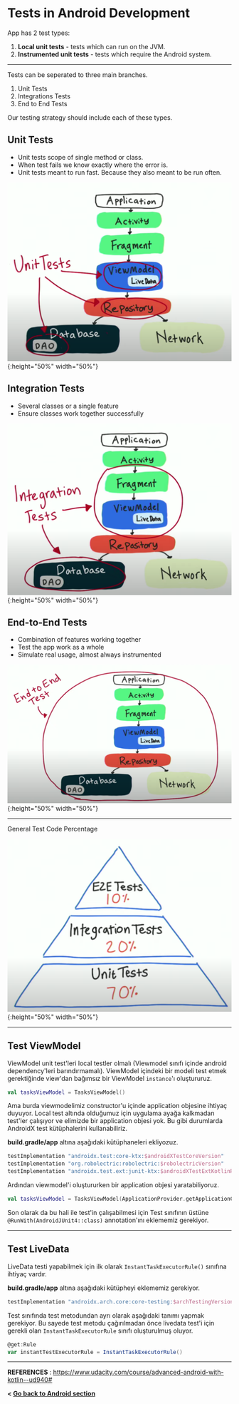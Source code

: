 # Tests in Android Development

App has 2 test types:

1. **Local unit tests** - tests which can run on the JVM.
2. **Instrumented unit tests** - tests which require the Android system.

---

Tests can be seperated to three main branches.

1. Unit Tests
2. Integrations Tests
3. End to End Tests

Our testing strategy should include each of these types.

## Unit Tests

- Unit tests scope of single method or class.
- When test fails we know exactly where the error is.
- Unit tests meant to run fast. Because they also meant to be run often.

![Unit Test Scope](/-images/unit_test_scope.png){:height="50%" width="50%"}

## Integration Tests

- Several classes or a single feature
- Ensure classes work together successfully

![Integration Test Scope](/-images/integration_test_scope.png){:height="50%" width="50%"}

## End-to-End Tests

- Combination of features working together
- Test the app work as a whole
- Simulate real usage, almost always instrumented

![End-to-End Test Scope](/-images/end_to_end_test_scope.png){:height="50%" width="50%"}

---

General Test Code Percentage

![General Test Percentage](/-images/test_percentage.png){:height="50%" width="50%"}

---

## Test ViewModel

ViewModel unit test'leri local testler olmalı (Viewmodel sınıfı içinde android dependency'leri barındırmamalı). ViewModel içindeki bir modeli test etmek gerektiğinde view'dan bağımsız bir ViewModel `instance`'ı oluştururuz.

```kotlin
val tasksViewModel = TasksViewModel()
```

Ama burda viewmodelimiz constructor'u içinde application objesine ihtiyaç duyuyor. Local test altında olduğumuz için
uygulama ayağa kalkmadan test'ler çalışıyor ve elimizde bir application objesi yok. Bu gibi durumlarda AndroidX test
kütüphalerini kullanabiliriz.

**build.gradle/app** altına aşağıdaki kütüphaneleri ekliyozuz.

```groovy
testImplementation "androidx.test:core-ktx:$androidXTestCoreVersion"
testImplementation "org.robolectric:robolectric:$robolectricVersion"
testImplementation "androidx.test.ext:junit-ktx:$androidXTestExtKotlinRunnerVersion"
```

Ardından viewmodel'i oluştururken bir application objesi yaratabiliyoruz.

```kotlin
val tasksViewModel = TasksViewModel(ApplicationProvider.getApplicationContext())
```

Son olarak da bu hali ile test'in çalışabilmesi için Test sınıfının üstüne `@RunWith(AndroidJUnit4::class)`
annotation'ını eklememiz gerekiyor.

---

## Test LiveData

LiveData testi yapabilmek için ilk olarak `InstantTaskExecutorRule()` sınıfına ihtiyaç vardır.

**build.gradle/app** altına aşağıdaki kütüpheyi eklememiz gerekiyor.

```groovy
testImplementation "androidx.arch.core:core-testing:$archTestingVersion"
```

Test sınıfında test metodundan ayrı olarak aşağıdaki tanımı yapmak gerekiyor. Bu sayede
test metodu çağırılmadan önce livedata test'i için gerekli olan `InstantTaskExecutorRule`
sınıfı oluşturulmuş oluyor.

```groovy
@get:Rule
var instantTestExecutorRule = InstantTaskExecutorRule()
```

---

**REFERENCES**
: <https://www.udacity.com/course/advanced-android-with-kotlin--ud940#>

**< [Go back to Android section](../android)**
